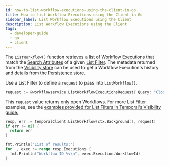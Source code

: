 ```yaml
---
id: how-to-list-workflow-executions-using-the-client-in-go
title: How to list Workflow Executions using the Client in Go
sidebar_label: List Workflow Executions using the Client
description: List Workflow Executions using the Client
tags:
  - developer-guide
  - go
  - client
---
```


The [`ListWorkflow()`](https://pkg.go.dev/go.temporal.io/sdk/client#Client.ListWorkflow) function retrieves a list of [Workflow Executions](/concepts/what-is-a-workflow-execution) that match the [Search Attributes](/concepts/what-is-a-search-attribute) of a given [List Filter](/concepts/what-is-a-list-filter).
The metadata returned from the [Visibility store](/concepts/what-is-visibility) can be used to get a Workflow Execution's history and details from the [Persistence store](/concepts/what-is-a-temporal-cluster#persistence).

Use a List Filter to define a `request` to pass into `ListWorkflow()`.

```go
request := &workflowservice.ListWorkflowExecutionsRequest{ Query: "CloseTime = missing" }
```

This `request` value returns only open Workflows.
For more List Filter examples, see the [examples provided for List Filters in Temporal's Visibility guide.](/concepts/what-is-a-list-filter#list-filter-examples)

```go
resp, err := temporalClient.ListWorkflow(ctx.Background(), request)
if err != nil {
  return err
}

fmt.Println("List of results:")
for _, exec := range resp.Executions {
  fmt.Println("Workflow ID %v\n", exec.Execution.WorkflowId)
}
```
